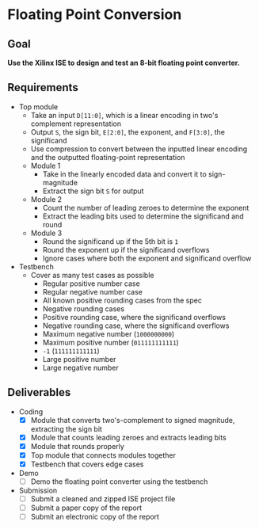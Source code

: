 # Floating Point Conversion

## Goal

**Use the Xilinx ISE to design and test an 8-bit floating point converter.**

## Requirements

- Top module
  - Take an input `D[11:0]`, which is a linear encoding in two's complement representation
  - Output `S`, the sign bit, `E[2:0]`, the exponent, and `F[3:0]`, the significand
  - Use compression to convert between the inputted linear encoding and the outputted floating-point representation
  - Module 1
    - Take in the linearly encoded data and convert it to sign-magnitude
    - Extract the sign bit `S` for output
  - Module 2
    - Count the number of leading zeroes to determine the exponent
    - Extract the leading bits used to determine the significand and round
  - Module 3
    - Round the significand up if the 5th bit is `1`
    - Round the exponent up if the significand overflows
    - Ignore cases where both the exponent and significand overflow
- Testbench
  - Cover as many test cases as possible
    - Regular positive number case
    - Regular negative number case
    - All known positive rounding cases from the spec
    - Negative rounding cases
    - Positive rounding case, where the significand overflows
    - Negative rounding case, where the significand overflows
    - Maximum negative number (`1000000000`)
    - Maximum positive number (`011111111111`)
    - `-1` (`111111111111`)
    - Large positive number
    - Large negative number

## Deliverables

- Coding
  - [x] Module that converts two's-complement to signed magnitude, extracting the sign bit
  - [x] Module that counts leading zeroes and extracts leading bits
  - [x] Module that rounds properly
  - [x] Top module that connects modules together
  - [x] Testbench that covers edge cases
- Demo
  - [ ] Demo the floating point converter using the testbench
- Submission
  - [ ] Submit a cleaned and zipped ISE project file
  - [ ] Submit a paper copy of the report
  - [ ] Submit an electronic copy of the report